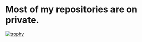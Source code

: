 # Most of my repositories are on private.

[![trophy](https://github-profile-trophy.vercel.app/?username=ryo-ma&theme=onedark)](https://github.com/ryo-ma/github-profile-trophy)
